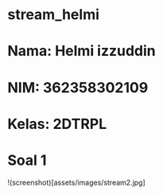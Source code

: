# stream_helmi

# Nama: Helmi izzuddin
# NIM: 362358302109
# Kelas: 2DTRPL

# Soal 1
!(screenshot)[assets/images/stream2.jpg]